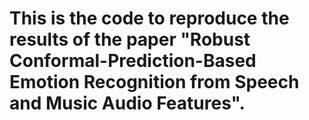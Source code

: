 # This is the code to reproduce the results of the paper "Robust Conformal-Prediction-Based Emotion Recognition from Speech and Music Audio Features".

